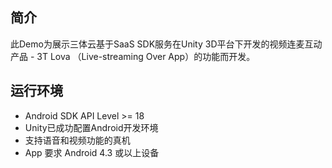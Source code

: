 ## 简介
此Demo为展示三体云基于SaaS SDK服务在Unity 3D平台下开发的视频连麦互动产品 -  3T Lova （Live-streaming Over App）的功能而开发。

## 运行环境
- Android SDK API Level >= 18
- Unity已成功配置Android开发环境
- 支持语音和视频功能的真机
- App 要求 Android 4.3 或以上设备
